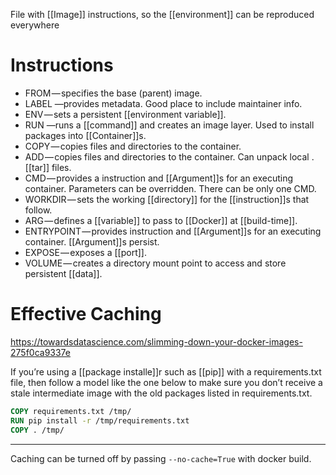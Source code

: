 File with [[Image]] instructions, so the [[environment]] can be reproduced everywhere

# Instructions

- FROM — specifies the base (parent) image.
- LABEL —provides metadata. Good place to include maintainer info.
- ENV — sets a persistent [[environment variable]].
- RUN —runs a [[command]] and creates an image layer. Used to install packages into [[Container]]s.
- COPY — copies files and directories to the container.
- ADD — copies files and directories to the container. Can unpack local .[[tar]] files.
- CMD — provides a instruction and [[Argument]]s for an executing container. Parameters can be overridden. There can be only one CMD.
- WORKDIR — sets the working [[directory]] for the [[instruction]]s that follow.
- ARG — defines a [[variable]] to pass to [[Docker]] at [[build-time]].
- ENTRYPOINT — provides instruction and [[Argument]]s for an executing container. [[Argument]]s persist.
- EXPOSE — exposes a [[port]].
- VOLUME — creates a directory mount point to access and store persistent [[data]].

# Effective Caching

https://towardsdatascience.com/slimming-down-your-docker-images-275f0ca9337e

If you’re using a [[package installe]]r such as [[pip]] with a requirements.txt file, then follow a model like the one below to make sure you don’t receive a stale intermediate image with the old packages listed in requirements.txt.

```dockerfile
COPY requirements.txt /tmp/
RUN pip install -r /tmp/requirements.txt
COPY . /tmp/
```
---

Caching can be turned off by passing `--no-cache=True` with docker build.
